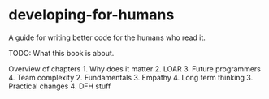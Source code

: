 # developing-for-humans
A guide for writing better code for the humans who read it.

TODO: What this book is about.

  Overview of chapters
    1. Why does it matter
      2. LOAR
      3. Future programmers
      4. Team complexity
    2. Fundamentals
      3. Empathy
      4. Long term thinking
    3. Practical changes
      4. DFH stuff 
